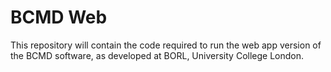 # BCMD Web
This repository will contain the code required to run the web app version of the BCMD software, as developed at BORL, University College London.
